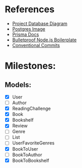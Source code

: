 # References

- [Project Database Diagram](https://dbdiagram.io/d/65c3c826ac844320aead1fcb)
- [Postgres Image](https://hub.docker.com/_/postgres )
- [Prisma Docs](https://www.prisma.io/docs/)
- [Bulletproof Node.js Boilerplate](https://www.softwareontheroad.com/ideal-nodejs-project-structure/)
- [Conventional Commits](https://www.conventionalcommits.org/en/v1.0.0/)

# Milestones:
## Models:
- [x] User
- [ ] Author
- [x] ReadingChallenge
- [x] Book
- [x] Bookshelf
- [x] Review
- [ ] Genre
- [ ] List
- [ ] UserFavoriteGenres
- [x] BookToUser
- [ ] BookToAuthor
- [x] BookToBookshelf
